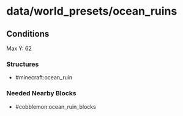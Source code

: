# data/world_presets/ocean_ruins  
  
## Conditions  
Max Y: 62  
  
### Structures  
  * #minecraft:ocean_ruin
  
  
### Needed Nearby Blocks  
  * #cobblemon:ocean_ruin_blocks
  
